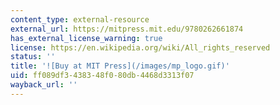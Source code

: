 ```yaml
---
content_type: external-resource
external_url: https://mitpress.mit.edu/9780262661874
has_external_license_warning: true
license: https://en.wikipedia.org/wiki/All_rights_reserved
status: ''
title: '![Buy at MIT Press](/images/mp_logo.gif)'
uid: ff089df3-4383-48f0-80db-4468d3313f07
wayback_url: ''
---
```


